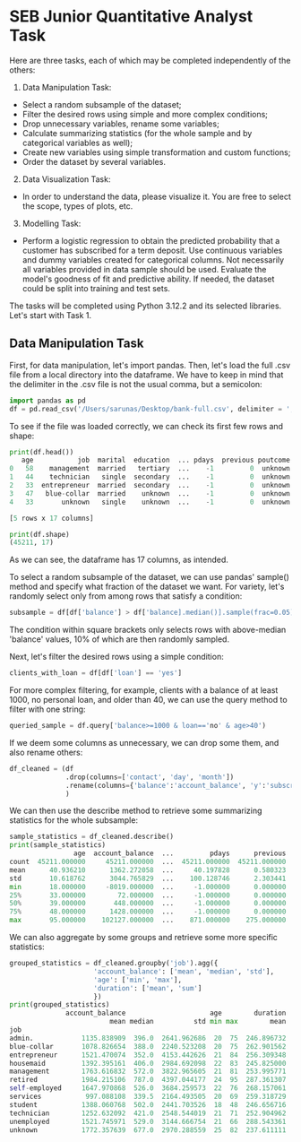 # SEB Junior Quantitative Analyst Task

Here are three tasks, each of which may be completed independently of the others:

1) Data Manipulation Task:
  - Select a random subsample of the dataset;
  - Filter the desired rows using simple and more complex conditions;
  - Drop unnecessary variables, rename some variables;
  - Calculate summarizing statistics (for the whole sample and by categorical variables as well);
  - Create new variables using simple transformation and custom functions;
  - Order the dataset by several variables.

2) Data Visualization Task:
  - In order to understand the data, please visualize it. You are free to select the scope, types of plots, etc.

3) Modelling Task:
  - Perform a logistic regression to obtain the predicted probability that a customer has subscribed for a term deposit.
    Use continuous variables and dummy variables created for categorical columns. Not necessarily all variables provided in data sample should be used.
    Evaluate the model's goodness of fit and predictive ability. If needed, the dataset could be split into training and test sets.

The tasks will be completed using Python 3.12.2 and its selected libraries. Let's start with Task 1.

## Data Manipulation Task

First, for data manipulation, let's import pandas. Then, let's load the full .csv file from a local directory into the dataframe. We have to keep in mind that the delimiter in the .csv file is not the usual comma, but a semicolon:

```python
import pandas as pd
df = pd.read_csv('/Users/sarunas/Desktop/bank-full.csv', delimiter = ';')
```
To see if the file was loaded correctly, we can check its first few rows and shape:
```python
print(df.head())
   age           job  marital  education  ... pdays  previous poutcome   y
0   58    management  married   tertiary  ...    -1         0  unknown  no
1   44    technician   single  secondary  ...    -1         0  unknown  no
2   33  entrepreneur  married  secondary  ...    -1         0  unknown  no
3   47   blue-collar  married    unknown  ...    -1         0  unknown  no
4   33       unknown   single    unknown  ...    -1         0  unknown  no

[5 rows x 17 columns]

print(df.shape)
(45211, 17)
```
As we can see, the dataframe has 17 columns, as intended.

To select a random subsample of the dataset, we can use pandas' sample() method and specify what fraction of the dataset we want. For variety, let's randomly select only from among rows that satisfy a condition:
```python
subsample = df[df['balance'] > df['balance].median()].sample(frac=0.05)
```
The condition within square brackets only selects rows with above-median 'balance' values, 10% of which are then randomly sampled.

Next, let's filter the desired rows using a simple condition:
```python
clients_with_loan = df[df['loan'] == 'yes']
```
For more complex filtering, for example, clients with a balance of at least 1000, no personal loan, and older than 40, we can use the query method to filter with one string:
```python
queried_sample = df.query['balance>=1000 & loan=='no' & age>40')
```
If we deem some columns as unnecessary, we can drop some them, and also rename others:
```python
df_cleaned = (df
              .drop(columns=['contact', 'day', 'month'])
              .rename(columns={'balance':'account_balance', 'y':'subscribed'})
              )
```
We can then use the describe method to retrieve some summarizing statistics for the whole subsample:
```python
sample_statistics = df_cleaned.describe()
print(sample_statistics)
                age  account_balance  ...         pdays      previous
count  45211.000000     45211.000000  ...  45211.000000  45211.000000
mean      40.936210      1362.272058  ...     40.197828      0.580323
std       10.618762      3044.765829  ...    100.128746      2.303441
min       18.000000     -8019.000000  ...     -1.000000      0.000000
25%       33.000000        72.000000  ...     -1.000000      0.000000
50%       39.000000       448.000000  ...     -1.000000      0.000000
75%       48.000000      1428.000000  ...     -1.000000      0.000000
max       95.000000    102127.000000  ...    871.000000    275.000000
```
We can also aggregate by some groups and retrieve some more specific statistics:
```python
grouped_statistics = df_cleaned.groupby('job').agg({
                     'account_balance': ['mean', 'median', 'std'],
                     'age': ['min', 'max'],
                     'duration': ['mean', 'sum']
                     })
print(grouped_statistics)
              account_balance                     age        duration         
                         mean median          std min max        mean      sum
job                                                                           
admin.            1135.838909  396.0  2641.962686  20  75  246.896732  1276703
blue-collar       1078.826654  388.0  2240.523208  20  75  262.901562  2558558
entrepreneur      1521.470074  352.0  4153.442626  21  84  256.309348   381132
housemaid         1392.395161  406.0  2984.692098  22  83  245.825000   304823
management        1763.616832  572.0  3822.965605  21  81  253.995771  2402292
retired           1984.215106  787.0  4397.044177  24  95  287.361307   650586
self-employed     1647.970868  526.0  3684.259573  22  76  268.157061   423420
services           997.088108  339.5  2164.493505  20  69  259.318729  1077210
student           1388.060768  502.0  2441.703526  18  48  246.656716   231364
technician        1252.632092  421.0  2548.544019  21  71  252.904962  1921319
unemployed        1521.745971  529.0  3144.666754  21  66  288.543361   375972
unknown           1772.357639  677.0  2970.288559  25  82  237.611111    68432
```
